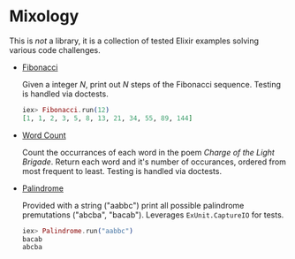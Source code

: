 # Mixology

This is _not_ a library, it is a collection of tested Elixir examples solving various code challenges.

- [Fibonacci](https://github.com/doomspork/mixology/blob/master/lib/fibonacci.ex)

  Given a integer _N_, print out _N_ steps of the Fibonacci sequence.
  Testing is handled via doctests.
  
  ```elixir
  iex> Fibonacci.run(12)
  [1, 1, 2, 3, 5, 8, 13, 21, 34, 55, 89, 144]
  ```

- [Word Count](https://github.com/doomspork/mixology/blob/master/lib/word_count.ex)

  Count the occurrances of each word in the poem _Charge of the Light Brigade_.
  Return each word and it's number of occurances, ordered from most frequent to least.
  Testing is handled via doctests.
  
- [Palindrome](https://github.com/doomspork/mixology/blob/master/lib/palindrome.ex)

  Provided with a string ("aabbc") print all possible palindrome premutations ("abcba", "bacab").
  Leverages `ExUnit.CaptureIO` for tests.
  
    ```elixir
  iex> Palindrome.run("aabbc")
  bacab
  abcba
  ```
